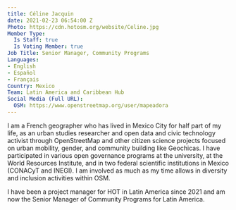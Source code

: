 ```yaml
---
title: Céline Jacquin
date: 2021-02-23 06:54:00 Z
Photo: https://cdn.hotosm.org/website/Celine.jpg
Member Type:
  Is Staff: true
  Is Voting Member: true
Job Title: Senior Manager, Community Programs
Languages:
- English
- Español
- Français
Country: Mexico
Team: Latin America and Caribbean Hub
Social Media (Full URL):
  OSM: https://www.openstreetmap.org/user/mapeadora
---
```


I am a French geographer who has lived in Mexico City for half part of my life, as an urban studies researcher and open data and civic technology activist through OpenStreetMap and other citizen science projects focused on urban mobility, gender, and community building like Geochicas. I have participated in various open governance programs at the university, at the World Resources Institute, and in two federal scientific institutions in Mexico (CONACyT and INEGI). I am involved as much as my time allows in diversity and inclusion activities within OSM.

I have been a project manager for HOT in Latin America since 2021 and am now the Senior Manager of Community Programs for Latin America.
